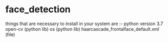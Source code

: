 # face_detection

things that are necessary to install in your system are :-
   python version 3.7
   open-cv (python lib)
   os (python lib)
   haarcascade_frontalface_default.xml (file)
